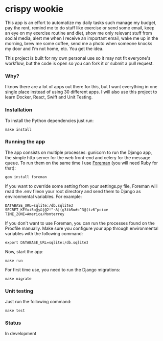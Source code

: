 # crispy wookie
This app is an effort to automatize my daily tasks such manage my budget, pay the rent, remind me to do stuff like exercise or send some email, keep an eye on my exercise routine and diet, show me only relevant stuff from social media, alert me when I receive an important email, wake me up in the morning, brew me some coffee, send me a photo when someone knocks my door and I'm not home, etc. You get the idea.

This project is built for my own personal use so it may not fit everyone's workflow, but the code is open so you can fork it or submit a pull request.

### Why?
I know there are a lot of apps out there for this, but I want everything in one single place instead of using 30 different apps. I will also use this project to learn Docker, React, Swift and Unit Testing.

### Installation
To install the Python dependencies just run:

    make install

### Running the app
The app consists on multiple processes: gunicorn to run the Django app, the simple http server for the web front-end and celery for the message queue. To run them on the same time I use [Foreman](https://github.com/ddollar/foreman) (you will need Ruby for that):

    gem install foreman

If you want to override some setting from your settings.py file, Foreman will read the .env fileon your root directory and send them to Django as environmental variables. For example:

    DATABASE_URL=sqlite:/db.sqlite3
	SECRET_KEY=i5o@y&|@2!"·&|(g3tb5u#c^3@(tz6^pci=e
	TIME_ZONE=America/Monterrey

If you don't want to use Foreman, you can run the processes found on the Procfile manually. Make sure you configure your app through environmental variables with the following command:

    export DATABASE_URL=sqlite:/db.sqlite3

Now, start the app:

    make run

For first time use, you need to run the Django migrations:

    make migrate

### Unit testing
Just run the following command:

    make test

### Status
In development

